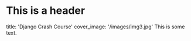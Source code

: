 # This is a header
title: 'Django Crash Course'
cover_image: '/images/img3.jpg'
This is some text.

